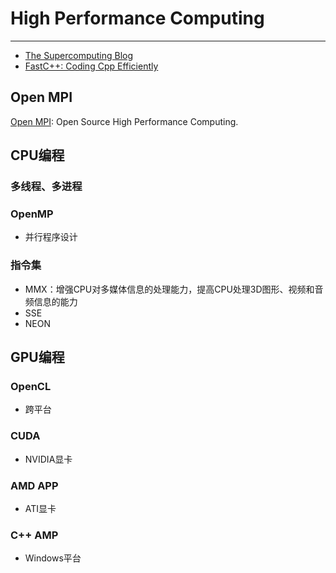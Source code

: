 # High Performance Computing

-----

* [The Supercomputing Blog](http://supercomputingblog.com/)
* [FastC++: Coding Cpp Efficiently](http://fastcpp.blogspot.com/)

## Open MPI
[Open MPI](https://www.open-mpi.org/): Open Source High Performance Computing.  


## CPU编程

### 多线程、多进程

### OpenMP
* 并行程序设计

### 指令集
* MMX：增强CPU对多媒体信息的处理能力，提高CPU处理3D图形、视频和音频信息的能力
* SSE
* NEON


## GPU编程

### OpenCL
* 跨平台

### CUDA
* NVIDIA显卡

### AMD APP
* ATI显卡

### C++ AMP
* Windows平台
